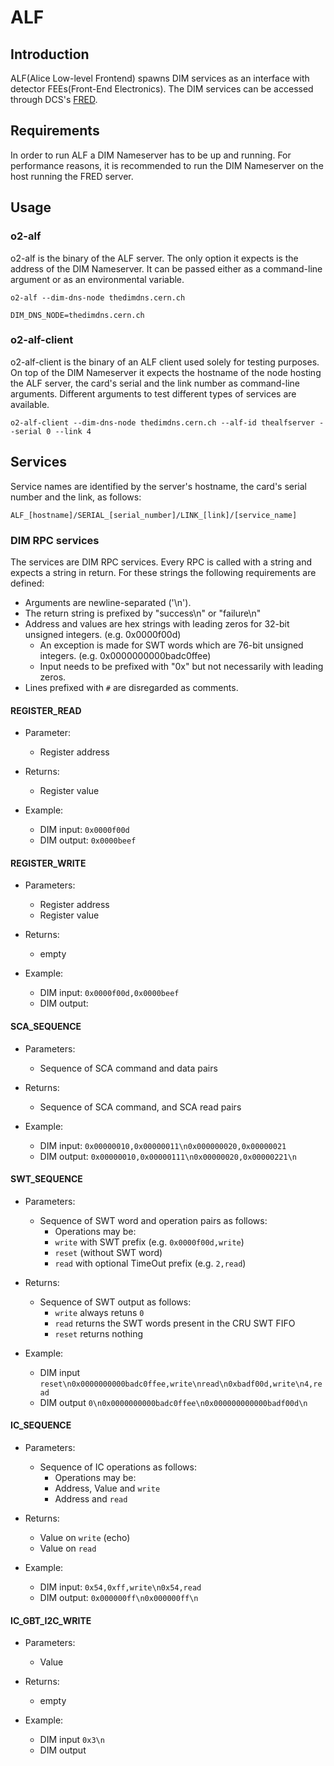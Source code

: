 # ALF

## Introduction
ALF(Alice Low-level Frontend) spawns DIM services as an interface with detector FEEs(Front-End Electronics). The DIM services can be accessed through DCS's [FRED](https://gitlab.cern.ch/alialfred/FREDServer).

## Requirements
In order to run ALF a DIM Nameserver has to be up and running. For performance reasons, it is recommended to run the DIM Nameserver on the host running the FRED server.

## Usage

### o2-alf
o2-alf is the binary of the ALF server. The only option it expects is the address of the DIM Nameserver. It can be passed either as a command-line argument or as an environmental variable.

`
o2-alf --dim-dns-node thedimdns.cern.ch
`

`
DIM_DNS_NODE=thedimdns.cern.ch
`

### o2-alf-client
o2-alf-client is the binary of an ALF client used solely for testing purposes. On top of the DIM Nameserver it expects the hostname of the node hosting the ALF server, the card's serial and the link number as command-line arguments. Different arguments to test different types of services are available.

`
o2-alf-client --dim-dns-node thedimdns.cern.ch --alf-id thealfserver --serial 0 --link 4
`

## Services

Service names are identified by the server's hostname, the card's serial number and the link, as follows:

`
ALF_[hostname]/SERIAL_[serial_number]/LINK_[link]/[service_name]
`

### DIM RPC services

The services are DIM RPC services. Every RPC is called with a string and expects a string in return. For these strings the following requirements are defined:

* Arguments are newline-separated ('\n').
* The return string is prefixed by "success\n" or "failure\n"
* Address and values are hex strings with leading zeros for 32-bit unsigned integers. (e.g. 0x0000f00d)
  * An exception is made for SWT words which are 76-bit unsigned integers. (e.g. 0x0000000000badc0ffee)
  * Input needs to be prefixed with "0x" but not necessarily with leading zeros.
* Lines prefixed with `#` are disregarded as comments.
  
#### REGISTER_READ
* Parameter:
  * Register address
* Returns:
  * Register value

* Example:
  * DIM input: `0x0000f00d`
  * DIM output: `0x0000beef`

#### REGISTER_WRITE
* Parameters:
  * Register address
  * Register value
* Returns:
  * empty
  
* Example:
  * DIM input: `0x0000f00d,0x0000beef`
  * DIM output: ` `

#### SCA_SEQUENCE
* Parameters:
  * Sequence of SCA command and data pairs
* Returns:
  * Sequence of SCA command, and SCA read pairs
  
* Example:
  * DIM input: `0x00000010,0x00000011\n0x000000020,0x00000021`
  * DIM output: `0x00000010,0x00000111\n0x00000020,0x00000221\n`

#### SWT_SEQUENCE
* Parameters:
  * Sequence of SWT word and operation pairs as follows:
    * Operations may be:
    * `write` with SWT prefix (e.g. `0x0000f00d,write`)
    * `reset` (without SWT word)
    * `read` with optional TimeOut prefix (e.g. `2,read`)
* Returns:
  * Sequence of SWT output as follows:
    * `write` always retuns `0`
    * `read` returns the SWT words present in the CRU SWT FIFO
    * `reset` returns nothing
    
* Example:
  * DIM input `reset\n0x0000000000badc0ffee,write\nread\n0xbadf00d,write\n4,read`
  * DIM output `0\n0x0000000000badc0ffee\n0x000000000000badf00d\n`

#### IC_SEQUENCE

* Parameters:
  * Sequence of IC operations as follows:
    * Operations may be:
    * Address, Value and `write`
    * Address and `read`
    
* Returns:
  * Value on `write` (echo)
  * Value on `read`

* Example:
  * DIM input: `0x54,0xff,write\n0x54,read`
  * DIM output: `0x000000ff\n0x000000ff\n`
  
#### IC_GBT_I2C_WRITE

* Parameters:
  * Value

* Returns:
  * empty
  
* Example:
  * DIM input `0x3\n`
  * DIM output ` `

